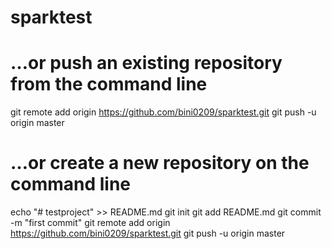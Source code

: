 # sparktest

# …or push an existing repository from the command line

git remote add origin https://github.com/bini0209/sparktest.git
git push -u origin master

# …or create a new repository on the command line
echo "# testproject" >> README.md
git init
git add README.md
git commit -m "first commit"
git remote add origin https://github.com/bini0209/sparktest.git
git push -u origin master
